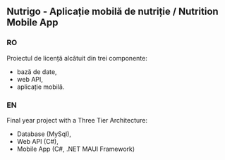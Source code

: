 ## Nutrigo - Aplicație mobilă de nutriție / Nutrition Mobile App
### RO
Proiectul de licență alcătuit din trei componente:
- bază de date,
- web API,
- aplicație mobilă.

### EN
Final year project with a Three Tier Architecture:
- Database (MySql),
- Web API (C#),
- Mobile App (C#, .NET MAUI Framework)
